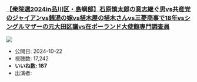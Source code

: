 ### [【衆院選2024in品川区・島嶼部】石原慎太郎の意志継ぐ男vs共産党のジャイアンvs銭湯の嫁vs植木屋の植木さんvs三菱商事で18年vsシングルマザーの元大田区議vs在ポーランド大使館専門調査員](https://www.youtube.com/watch?v=g9XINRDXTtM)
[![](https://img.youtube.com/vi/g9XINRDXTtM/sddefault.jpg)](https://www.youtube.com/watch?v=g9XINRDXTtM)
-   公開日: 2024-10-22
-   視聴数: 17,242
-   **いいね数: 187**
-   出演者: 
